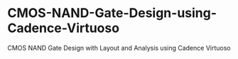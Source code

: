 # CMOS-NAND-Gate-Design-using-Cadence-Virtuoso
CMOS NAND Gate Design with Layout and Analysis using Cadence Virtuoso
